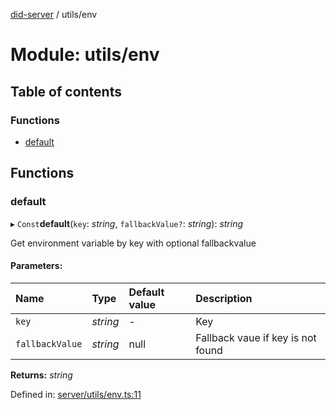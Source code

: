 [did-server](../README.md) / utils/env

# Module: utils/env

## Table of contents

### Functions

- [default](utils_env.md#default)

## Functions

### default

▸ `Const`**default**(`key`: *string*, `fallbackValue?`: *string*): *string*

Get environment variable by key with optional fallbackvalue

#### Parameters:

Name | Type | Default value | Description |
:------ | :------ | :------ | :------ |
`key` | *string* | - | Key   |
`fallbackValue` | *string* | null | Fallback vaue if key is not found    |

**Returns:** *string*

Defined in: [server/utils/env.ts:11](https://github.com/Puzzlepart/did/blob/b3b3393e/server/utils/env.ts#L11)
